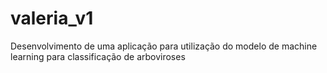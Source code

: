 # valeria_v1
Desenvolvimento de uma aplicação para utilização do modelo de machine learning para classificação de arboviroses
